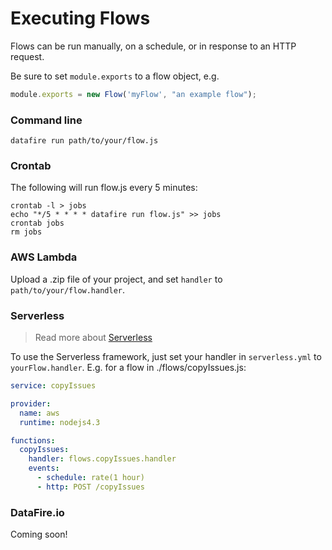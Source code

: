 # Executing Flows
Flows can be run manually, on a schedule, or in response to an HTTP request.

Be sure to set `module.exports` to a flow object, e.g.
```js
module.exports = new Flow('myFlow', "an example flow");
```

### Command line
```
datafire run path/to/your/flow.js
```

### Crontab
The following will run flow.js every 5 minutes:
```
crontab -l > jobs
echo "*/5 * * * * datafire run flow.js" >> jobs
crontab jobs
rm jobs
```
### AWS Lambda
Upload a .zip file of your project, and set `handler` to `path/to/your/flow.handler`.

### Serverless
> Read more about [Serverless](https://github.com/serverless/serverless) 

To use the Serverless framework, just set your handler in `serverless.yml` to `yourFlow.handler`.
E.g. for a flow in ./flows/copyIssues.js:

```yml
service: copyIssues

provider:
  name: aws
  runtime: nodejs4.3

functions:
  copyIssues:
    handler: flows.copyIssues.handler
    events:
      - schedule: rate(1 hour)
      - http: POST /copyIssues
```

### DataFire.io
Coming soon!

